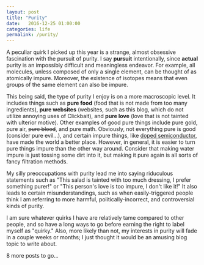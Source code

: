 ```yaml
---
layout: post
title: "Purity"
date:   2016-12-25 01:00:00
categories: life
permalink: /purity/
---
```

A peculiar quirk I picked up this year is a strange, almost obsessive fascination with the pursuit of purity. I say **pursuit** intentionally, since **actual** purity is an impossibly difficult and meaningless endeavor. For example, all molecules, unless composed of only a single element, can be thought of as atomically impure. Moreover, the existence of isotopes means that even groups of the same element can also be impure. 

This being said, the type of purity I enjoy is on a more macroscopic level. It includes things such as **pure food** (food that is not made from too many ingredients), **pure websites** (websites, such as this blog, which do not utilize annoying uses of Clickbait), and **pure love** (love that is not tainted with ulterior motive). Other examples of good pure things include pure gold, pure air, ~~pure blood~~, and pure math. Obviously, not everything pure is good (consider pure evil...), and certain impure things, like [doped semiconductor][1], have made the world a better place. However, in general, it is easier to turn pure things impure than the other way around. Consider that making water impure is just tossing some dirt into it, but making it pure again is all sorts of fancy filtration methods.

My silly preoccupations with purity lead me into saying riduculous statements such as "This salad is tainted with too much dressing, I prefer something purer!" or "This person's love is too impure, I don't like it!"  It also leads to certain misunderstandings, such as when easily-triggered people think I am referring to more harmful, politically-incorrect, and controversial kinds of purity. 

I am sure whatever quirks I have are relatively tame compared to other people, and so have a long ways to go before earning the right to label myself as "quirky." Also, more likely than not, my interests in purity will fade in a couple weeks or months; I just thought it would be an amusing blog topic to write about.

8 more posts to go...

[1]: https://en.wikipedia.org/wiki/Doping_(semiconductor)